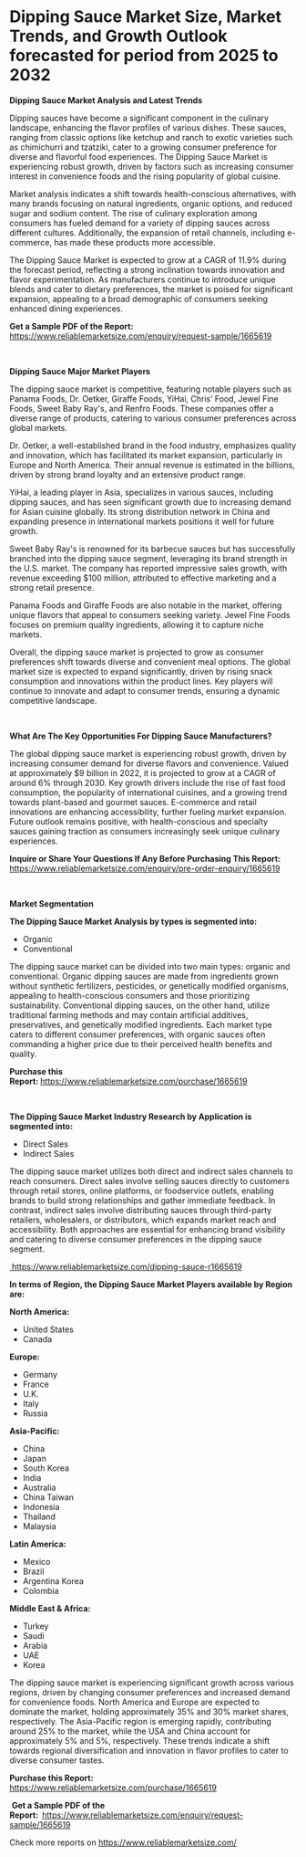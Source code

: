<p><h1>Dipping Sauce Market Size, Market Trends, and Growth Outlook forecasted for period from 2025 to 2032</h1></p><p><strong>Dipping Sauce Market Analysis and Latest Trends</strong></p>
<p><p>Dipping sauces have become a significant component in the culinary landscape, enhancing the flavor profiles of various dishes. These sauces, ranging from classic options like ketchup and ranch to exotic varieties such as chimichurri and tzatziki, cater to a growing consumer preference for diverse and flavorful food experiences. The Dipping Sauce Market is experiencing robust growth, driven by factors such as increasing consumer interest in convenience foods and the rising popularity of global cuisine.</p><p>Market analysis indicates a shift towards health-conscious alternatives, with many brands focusing on natural ingredients, organic options, and reduced sugar and sodium content. The rise of culinary exploration among consumers has fueled demand for a variety of dipping sauces across different cultures. Additionally, the expansion of retail channels, including e-commerce, has made these products more accessible.</p><p>The Dipping Sauce Market is expected to grow at a CAGR of 11.9% during the forecast period, reflecting a strong inclination towards innovation and flavor experimentation. As manufacturers continue to introduce unique blends and cater to dietary preferences, the market is poised for significant expansion, appealing to a broad demographic of consumers seeking enhanced dining experiences.</p></p>
<p><strong>Get a Sample PDF of the Report:&nbsp;</strong> <a href="https://www.reliablemarketsize.com/enquiry/request-sample/1665619?utm_campaign=2034&utm_medium=2&utm_source=Github&utm_content=ia&utm_term=14022025&utm_id=dipping-sauce">https://www.reliablemarketsize.com/enquiry/request-sample/1665619</a></p>
<p>&nbsp;</p>
<p><strong>Dipping Sauce Major Market Players</strong></p>
<p><p>The dipping sauce market is competitive, featuring notable players such as Panama Foods, Dr. Oetker, Giraffe Foods, YiHai, Chris’ Food, Jewel Fine Foods, Sweet Baby Ray's, and Renfro Foods. These companies offer a diverse range of products, catering to various consumer preferences across global markets.</p><p>Dr. Oetker, a well-established brand in the food industry, emphasizes quality and innovation, which has facilitated its market expansion, particularly in Europe and North America. Their annual revenue is estimated in the billions, driven by strong brand loyalty and an extensive product range.</p><p>YiHai, a leading player in Asia, specializes in various sauces, including dipping sauces, and has seen significant growth due to increasing demand for Asian cuisine globally. Its strong distribution network in China and expanding presence in international markets positions it well for future growth.</p><p>Sweet Baby Ray's is renowned for its barbecue sauces but has successfully branched into the dipping sauce segment, leveraging its brand strength in the U.S. market. The company has reported impressive sales growth, with revenue exceeding $100 million, attributed to effective marketing and a strong retail presence.</p><p>Panama Foods and Giraffe Foods are also notable in the market, offering unique flavors that appeal to consumers seeking variety. Jewel Fine Foods focuses on premium quality ingredients, allowing it to capture niche markets.</p><p>Overall, the dipping sauce market is projected to grow as consumer preferences shift towards diverse and convenient meal options. The global market size is expected to expand significantly, driven by rising snack consumption and innovations within the product lines. Key players will continue to innovate and adapt to consumer trends, ensuring a dynamic competitive landscape.</p></p>
<p>&nbsp;</p>
<p><strong>What Are The Key Opportunities For Dipping Sauce Manufacturers?</strong></p>
<p><p>The global dipping sauce market is experiencing robust growth, driven by increasing consumer demand for diverse flavors and convenience. Valued at approximately $9 billion in 2022, it is projected to grow at a CAGR of around 6% through 2030. Key growth drivers include the rise of fast food consumption, the popularity of international cuisines, and a growing trend towards plant-based and gourmet sauces. E-commerce and retail innovations are enhancing accessibility, further fueling market expansion. Future outlook remains positive, with health-conscious and specialty sauces gaining traction as consumers increasingly seek unique culinary experiences.</p></p>
<p><strong>Inquire or Share Your Questions If Any Before Purchasing This Report:</strong> <a href="https://www.reliablemarketsize.com/enquiry/pre-order-enquiry/1665619?utm_campaign=2034&utm_medium=2&utm_source=Github&utm_content=ia&utm_term=14022025&utm_id=dipping-sauce">https://www.reliablemarketsize.com/enquiry/pre-order-enquiry/1665619</a></p>
<p>&nbsp;</p>
<p><strong>Market Segmentation</strong></p>
<p><strong>The Dipping Sauce Market Analysis by types is segmented into:</strong></p>
<p><ul><li>Organic</li><li>Conventional</li></ul></p>
<p><p>The dipping sauce market can be divided into two main types: organic and conventional. Organic dipping sauces are made from ingredients grown without synthetic fertilizers, pesticides, or genetically modified organisms, appealing to health-conscious consumers and those prioritizing sustainability. Conventional dipping sauces, on the other hand, utilize traditional farming methods and may contain artificial additives, preservatives, and genetically modified ingredients. Each market type caters to different consumer preferences, with organic sauces often commanding a higher price due to their perceived health benefits and quality.</p></p>
<p><strong>Purchase this Report:&nbsp;</strong><a href="https://www.reliablemarketsize.com/purchase/1665619?utm_campaign=2034&utm_medium=2&utm_source=Github&utm_content=ia&utm_term=14022025&utm_id=dipping-sauce">https://www.reliablemarketsize.com/purchase/1665619</a></p>
<p>&nbsp;</p>
<p><strong>The Dipping Sauce Market Industry Research by Application is segmented into:</strong></p>
<p><ul><li>Direct Sales</li><li>Indirect Sales</li></ul></p>
<p><p>The dipping sauce market utilizes both direct and indirect sales channels to reach consumers. Direct sales involve selling sauces directly to customers through retail stores, online platforms, or foodservice outlets, enabling brands to build strong relationships and gather immediate feedback. In contrast, indirect sales involve distributing sauces through third-party retailers, wholesalers, or distributors, which expands market reach and accessibility. Both approaches are essential for enhancing brand visibility and catering to diverse consumer preferences in the dipping sauce segment.</p></p>
<p><a href="https://www.reliablemarketsize.com/dipping-sauce-r1665619?utm_campaign=2034&utm_medium=2&utm_source=Github&utm_content=ia&utm_term=14022025&utm_id=dipping-sauce">&nbsp;https://www.reliablemarketsize.com/dipping-sauce-r1665619</a></p>
<p><strong>In terms of Region, the Dipping Sauce Market Players available by Region are:</strong></p>
<p>
    <p> <strong> North America: </strong>
        <ul>
            <li>United States</li>
            <li>Canada</li>
        </ul>
        </p> 
    <p> <strong> Europe: </strong>
        <ul>
            <li>Germany</li>
            <li>France</li>
            <li>U.K.</li>
            <li>Italy</li>
            <li>Russia</li>
        </ul>
        </p> 
    <p> <strong> Asia-Pacific: </strong>
        <ul>
            <li>China</li>
            <li>Japan</li>
            <li>South Korea</li>
            <li>India</li>
            <li>Australia</li>
            <li>China Taiwan</li>
            <li>Indonesia</li>
            <li>Thailand</li>
            <li>Malaysia</li>
        </ul>
        </p> 
    <p> <strong> Latin America: </strong>
        <ul>
            <li>Mexico</li>
            <li>Brazil</li>
            <li>Argentina Korea</li>
            <li>Colombia</li>
        </ul>
        </p> 
    <p> <strong> Middle East & Africa: </strong>
        <ul>
            <li>Turkey</li>
            <li>Saudi</li>
            <li>Arabia</li>
            <li>UAE</li>
            <li>Korea</li>
        </ul>
    </p>
    </p>
<p><p>The dipping sauce market is experiencing significant growth across various regions, driven by changing consumer preferences and increased demand for convenience foods. North America and Europe are expected to dominate the market, holding approximately 35% and 30% market shares, respectively. The Asia-Pacific region is emerging rapidly, contributing around 25% to the market, while the USA and China account for approximately 5% and 5%, respectively. These trends indicate a shift towards regional diversification and innovation in flavor profiles to cater to diverse consumer tastes.</p></p>
<p><strong>Purchase this Report: </strong><a href="https://www.reliablemarketsize.com/purchase/1665619?utm_campaign=2034&utm_medium=2&utm_source=Github&utm_content=ia&utm_term=14022025&utm_id=dipping-sauce">https://www.reliablemarketsize.com/purchase/1665619</a></p>
<p>&nbsp;<strong>Get a Sample PDF of the Report:&nbsp;&nbsp;</strong><a href="https://www.reliablemarketsize.com/enquiry/request-sample/1665619?utm_campaign=2034&utm_medium=2&utm_source=Github&utm_content=ia&utm_term=14022025&utm_id=dipping-sauce">https://www.reliablemarketsize.com/enquiry/request-sample/1665619</a></p>
<p><strong></strong></p>
<p>Check more reports on <a href="https://www.reliablemarketsize.com/?utm_campaign=2034&utm_medium=2&utm_source=Github&utm_content=ia&utm_term=14022025&utm_id=dipping-sauce">https://www.reliablemarketsize.com/</a></p>
